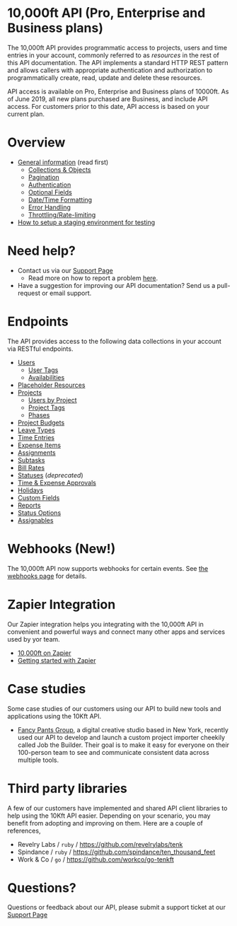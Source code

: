 # 10,000ft API (Pro, Enterprise and Business plans)

The 10,000ft API provides programmatic access to projects, users and time entries in your account, commonly referred to as _resources_ in the rest of this API documentation. The API implements a standard HTTP REST pattern and allows callers with appropriate authentication and authorization to programmatically create, read, update and delete these resources.

API access is available on Pro, Enterprise and Business plans of 10000ft. As of June 2019, all new plans purchased are Business, and include API access. For customers prior to this date, API access is based on your current plan.

# Overview

* [General information](sections/first-things-first.md) (read first)
  * [Collections & Objects](https://github.com/10Kft/10kft-api/blob/master/sections/first-things-first.md#collections--objects)
  * [Pagination](https://github.com/10Kft/10kft-api/blob/master/sections/first-things-first.md#pagination)
  * [Authentication](https://github.com/10Kft/10kft-api/blob/master/sections/first-things-first.md#authentication)
  * [Optional Fields](https://github.com/10Kft/10kft-api/blob/master/sections/first-things-first.md#optional-fields)
  * [Date/Time Formatting](https://github.com/10Kft/10kft-api/blob/master/sections/first-things-first.md#date--time-formatting)
  * [Error Handling](https://github.com/10Kft/10kft-api/blob/master/sections/first-things-first.md#error-handling)
  * [Throttling/Rate-limiting](https://github.com/10Kft/10kft-api/blob/master/sections/first-things-first.md#throttling--rate-limiting)
* [How to setup a staging environment for testing](sections/staging-environment.md)

# Need help?

* Contact us via our [Support Page](https://help.smartsheet.com/contact?contactType=10k-support)
  * Read more on how to report a problem [here](sections/getting-help.md).
* Have a suggestion for improving our API documentation? Send us a pull-request or email support.

# Endpoints

The API provides access to the following data collections in your account via RESTful endpoints.

* [Users](sections/users.md)
  * [User Tags](sections/user-tags.md)
  * [Availabilities](sections/user-availabilities.md)
* [Placeholder Resources](sections/placeholders.md)
* [Projects](sections/projects.md)
  * [Users by Project](sections/project-users.md)
  * [Project Tags](sections/project-tags.md)
  * [Phases](sections/phases.md)
* [Project Budgets](sections/budget-items.md)
* [Leave Types](sections/leave-types.md)
* [Time Entries](sections/time-entries.md)
* [Expense Items](sections/expense-items.md)
* [Assignments](sections/assignments.md)
* [Subtasks](sections/subtasks.md)
* [Bill Rates](sections/bill-rates.md)
* [Statuses](sections/user-statuses.md) (_deprecated_)
* [Time & Expense Approvals](sections/approvals.md)
* [Holidays](sections/holidays.md)
* [Custom Fields](sections/custom-fields.md)
* [Reports](sections/reports.md)
* [Status Options](sections/status-options.md)
* [Assignables](sections/assignables.md)


# Webhooks (New!)

The 10,000ft API now supports webhooks for certain events. See [the webhooks page](sections/webhooks.md) for details.

# Zapier Integration

Our Zapier integration helps you integrating with the 10,000ft API in convenient and powerful ways and connect many other apps and services used by yor team.

* [10,000ft on Zapier](https://zapier.com/apps/10000ft/integrations)
* [Getting started with Zapier](sections/zapier-integration.md)

# Case studies

Some case studies of our customers using our API to build new tools and applications using the 10Kft API.

  * [Fancy Pants Group](https://www.10000ft.com/blog/fancy-pants-group-case-study), a digital creative studio based in New York, recently used our API to develop and launch a custom project importer cheekily called Job the Builder. Their goal is to make it easy for everyone on their 100-person team to see and communicate consistent data across multiple tools.

# Third party libraries

A few of our customers have implemented and shared API client libraries to help using the 10Kft API easier. Depending on your scenario, you may benefit from adopting and improving on them. Here are a couple of references,

* Revelry Labs / `ruby` / https://github.com/revelrylabs/tenk
* Spindance / `ruby` / https://github.com/spindance/ten_thousand_feet
* Work & Co / `go` / https://github.com/workco/go-tenkft

# Questions?

Questions or feedback about our API, please submit a support ticket at our [Support Page](https://help.smartsheet.com/contact?contactType=10k-support) 
